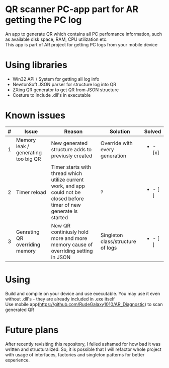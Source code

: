 # QR scanner PC-app part for AR getting the PC log
An app to generate QR which contains all PC perfomance information, such as available disk space, RAM, CPU utilization etc.  
This app is part of AR project for getting PC logs from your mobile device
# Using libraries
  * Win32 API / System for getting all log info
  * NewtonSoft JSON parser for structure log into QR
  * ZXing QR generator to get QR from JSON structure
  * Costure to include .dll's in executable
# Known issues
|  #  |                  Issue               |                                 Reason                                 |           Solution               |         Solved          |
|-----|--------------------------------------|------------------------------------------------------------------------|----------------------------------|-------------------------|
|  1  | Memory leak / generating too big QR  | New generated structure adds to previusly created                      | Override with every generation   |<ul><li>- [x] </li></ul> |
|  2  | Timer reload                         | Timer starts with thread which utilize current work, and app could not be closed before timer of new generate is started    |   ?   |<ul><li>- [ ] </li></ul> |
|  3  | Genrating QR overriding memory       | New QR continiusly hold more and more memory cause of overriding setting in JSON | Singleton class/structure of logs |<ul><li>- [ ] </li></ul> |
# Using
  Build and compile on your device and use executable. You may use it even without .dll's - they are already included in .exe itself  
  Use mobile app(https://github.com/RudeGalaxy1010/AR_Diagnostic) to scan generated QR
# Future plans
  After recently revisiting this repository, I felled ashamed for how bad it was written and structuralized. So, it is possible that I will refactor whole project with usage of interfaces, factories and singleton patterns for better experience.
